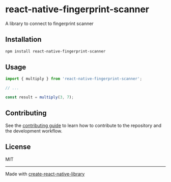 # react-native-fingerprint-scanner

A library to connect to fingerprint scanner

## Installation

```sh
npm install react-native-fingerprint-scanner
```

## Usage


```js
import { multiply } from 'react-native-fingerprint-scanner';

// ...

const result = multiply(3, 7);
```

## Contributing

See the [contributing guide](CONTRIBUTING.md) to learn how to contribute to the repository and the development workflow.

## License

MIT

---

Made with [create-react-native-library](https://github.com/callstack/react-native-builder-bob)
